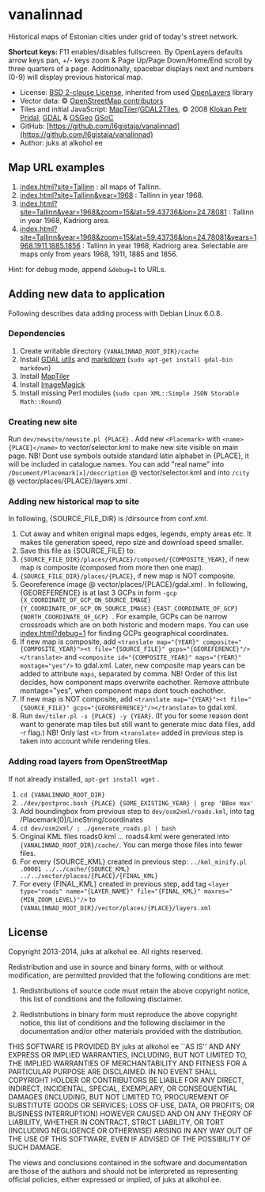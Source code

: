 # vanalinnad

Historical maps of Estonian cities under grid of today's street network.

**Shortcut keys:** F11 enables/disables fullscreen. By OpenLayers defaults arrow keys pan, +/- keys zoom & Page Up/Page Down/Home/End scroll by three quarters of a page. Additionally, spacebar displays next and numbers (0-9) will display previous historical map.

* License: [BSD 2-clause License](http://openlayers.org/dev/license.txt), inherited from used [OpenLayers](http://openlayers.org) library
* Vector data: © [OpenStreetMap contributors](http://www.openstreetmap.org/copyright)
* Tiles and initial JavaScript: [MapTiler](http://www.maptiler.org/)/[GDAL2Tiles](http://www.klokan.cz/projects/gdal2tiles/), © 2008 [Klokan Petr Pridal](http://www.klokan.cz/), [GDAL](http://www.gdal.org/) & [OSGeo](http://www.osgeo.org/) [GSoC](http://code.google.com/soc/)
* GitHub: [https://github.com/l6gistaja/vanalinnad](https://github.com/l6gistaja/vanalinnad)
* Author: juks at alkohol ee

## Map URL examples

1. [index.html?site=Tallinn](index.html?site=Tallinn) : all maps of Tallinn.
1. [index.html?site=Tallinn&year=1968](index.html?site=Tallinn&year=1968) : Tallinn in year 1968.
1. [index.html?site=Tallinn&year=1968&zoom=15&lat=59.43736&lon=24.78081](index.html?site=Tallinn&year=1968&zoom=15&lat=59.43736&lon=24.78081) : Tallinn in year 1968, Kadriorg area.
1. [index.html?site=Tallinn&year=1968&zoom=15&lat=59.43736&lon=24.78081&years=1968.1911.1885.1856](index.html?site=Tallinn&year=1968&zoom=15&lat=59.43736&lon=24.78081&years=1968.1911.1885.1856) : Tallinn in year 1968, Kadriorg area. Selectable are maps only from years 1968, 1911, 1885 and 1856.

Hint: for debug mode, append ```&debug=1``` to URLs.

## Adding new data to application

Following describes data adding process with Debian Linux 6.0.8.

### Dependencies

1. Create writable directory ```{VANALINNAD_ROOT_DIR}/cache```
1. Install [GDAL utils](http://www.gdal.org/) and [markdown](http://daringfireball.net/projects/markdown/) (```sudo apt-get install gdal-bin markdown```)
1. Install [MapTiler](http://www.maptiler.org/)
1. Install [ImageMagick](http://www.imagemagick.org)
1. Install missing Perl modules (```sudo cpan XML::Simple JSON Storable Math::Round```)

### Creating new site

Run ```dev/newsite/newsite.pl {PLACE}``` . Add new ```<Placemark>``` with ```<name>{PLACE}</name>``` to vector/selector.kml to make new site visible on main page. NB! Dont use symbols outside standard latin alphabet in {PLACE}, it will be included in catalogue names. You can add "real name" into ```/Document/Placemark[x]/description``` @ vector/selector.kml and into ```/city``` @ vector/places/{PLACE}/layers.xml .

### Adding new historical map to site

In following, {SOURCE_FILE_DIR} is /dirsource from conf.xml.

1. Cut away and whiten original maps edges, legends, empty areas etc. It makes tile generation speed, repo size and download speed smaller.
1. Save this file as {SOURCE_FILE} to:
 1. ```{SOURCE_FILE_DIR}/places/{PLACE}/composed/{COMPOSITE_YEAR}```, if new map is composite (composed from more then one map).
 1. ```{SOURCE_FILE_DIR}/places/{PLACE}```, if new map is NOT composite.
1. Georeference image @ vector/places/{PLACE}/gdal.xml . In following, {GEOREFERENCE} is at last 3 GCPs in form ```-gcp {X_COORDINATE_OF_GCP_ON_SOURCE_IMAGE} {Y_COORDINATE_OF_GCP_ON_SOURCE_IMAGE}``` ```{EAST_COORDINATE_OF_GCP} {NORTH_COORDINATE_OF_GCP} ```. For example, GCPs can be narrow crossroads which are on both historic and modern maps. You can use [index.html?debug=1](index.html?debug=1) for finding GCPs geographical coordinates.
 1. If new map is composite, add ```<translate map="{YEAR}" composite="{COMPOSITE_YEAR}"><t file="{SOURCE_FILE}" gcps="{GEOREFERENCE}"/></translate>``` and ```<composite id="{COMPOSITE_YEAR}" maps="{YEAR}" montage="yes"/>``` to gdal.xml. Later, new composite map years can be added to attribute ```maps```, separated by comma. NB! Order of this list decides, how component maps overwrite eachother. Remove attribute montage="yes", when component maps dont touch eachother.
 1. If new map is NOT composite, add ```<translate map="{YEAR}"><t file="{SOURCE_FILE}" gcps="{GEOREFERENCE}"/></translate>``` to gdal.xml.
1. Run ```dev/tiler.pl -s {PLACE} -y {YEAR}```. (If you for some reason dont want to generate map tiles but still want to generate misc data files, add -r flag.) NB! Only last ```<t>``` from ```<translate>``` added in previous step is taken into account while rendering tiles.

### Adding road layers from OpenStreetMap

If not already installed, ```apt-get install wget``` .

1. ```cd {VANALINNAD_ROOT_DIR}```
1. ```./dev/postproc.bash {PLACE} {SOME_EXISTING_YEAR} | grep 'BBox max'```
1. Add boundingbox from previous step to ```dev/osm2xml/roads.kml```, into tag /Placemark[0]/LineString/coordinates
1. ```cd dev/osm2xml/ ; ./generate_roads.pl | bash```
1. Original KML files roads0.kml ... roads4.kml were generated into ```{VANALINNAD_ROOT_DIR}/cache/```. You can merge those files into fewer files.
1. For every {SOURCE_KML} created in previous step: ```../kml_minify.pl .00001 ../../cache/{SOURCE_KML} ../../vector/places/{PLACE}/{FINAL_KML}```
1. For every {FINAL_KML} created in previous step, add tag ```<layer type="roads" name="{LAYER_NAME}" file="{FINAL_KML}" maxres="{MIN_ZOOM_LEVEL}"/>``` to ```{VANALINNAD_ROOT_DIR}/vector/places/{PLACE}/layers.xml```


License
-------

Copyright 2013-2014, juks at alkohol ee. All rights reserved.

Redistribution and use in source and binary forms, with or without modification,
are permitted provided that the following conditions are met:

 1. Redistributions of source code must retain the above copyright notice, this
list of conditions and the following disclaimer.

 2. Redistributions in binary form must reproduce the above copyright notice,
this list of conditions and the following disclaimer in the documentation and/or
other materials provided with the distribution.

THIS SOFTWARE IS PROVIDED BY juks at alkohol ee ``AS IS'' AND ANY EXPRESS
OR IMPLIED WARRANTIES, INCLUDING, BUT NOT LIMITED TO, THE IMPLIED WARRANTIES OF
MERCHANTABILITY AND FITNESS FOR A PARTICULAR PURPOSE ARE DISCLAIMED. IN NO EVENT
SHALL COPYRIGHT HOLDER OR CONTRIBUTORS BE LIABLE FOR ANY DIRECT, INDIRECT,
INCIDENTAL, SPECIAL, EXEMPLARY, OR CONSEQUENTIAL DAMAGES (INCLUDING, BUT NOT
LIMITED TO, PROCUREMENT OF SUBSTITUTE GOODS OR SERVICES; LOSS OF USE, DATA, OR
PROFITS; OR BUSINESS INTERRUPTION) HOWEVER CAUSED AND ON ANY THEORY OF
LIABILITY, WHETHER IN CONTRACT, STRICT LIABILITY, OR TORT (INCLUDING NEGLIGENCE
OR OTHERWISE) ARISING IN ANY WAY OUT OF THE USE OF THIS SOFTWARE, EVEN IF
ADVISED OF THE POSSIBILITY OF SUCH DAMAGE.

The views and conclusions contained in the software and documentation are those
of the authors and should not be interpreted as representing official policies,
either expressed or implied, of juks at alkohol ee.
